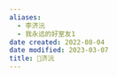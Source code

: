 ```yaml
---
aliases:
  - 李济沅
  - 我永远的好室友1
date created: 2022-08-04
date modified: 2023-03-07
title: 🧑济沅
---
```

